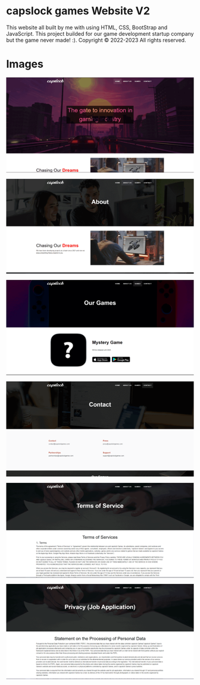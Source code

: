 # capslock games Website V2
This website all built by me with using HTML, CSS, BootStrap and JavaScript. This project builded for our game development startup company but the game never made! :). 
Copyright © 2022-2023 All rights reserved.

# Images
![Screenshot1](https://github.com/roaccat/capslockgames-website-v2/blob/main/img/index.gif)

![Screenshot2](https://github.com/roaccat/capslockgames-website-v2/blob/main/img/about.gif)

![Screenshot3](https://github.com/roaccat/capslockgames-website-v2/blob/main/img/games.gif)

![Screenshot4](https://github.com/roaccat/capslockgames-website-v2/blob/main/img/contact.gif)

![Screenshot5](https://github.com/roaccat/capslockgames-website-v2/blob/main/img/terms.gif)

![Screenshot6](https://github.com/roaccat/capslockgames-website-v2/blob/main/img/kvkk.gif)
